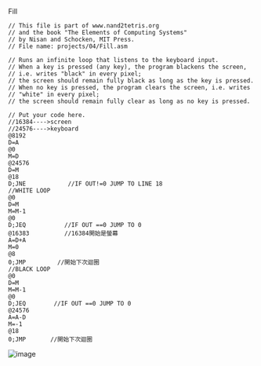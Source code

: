 Fill

    // This file is part of www.nand2tetris.org
    // and the book "The Elements of Computing Systems"
    // by Nisan and Schocken, MIT Press.
    // File name: projects/04/Fill.asm

    // Runs an infinite loop that listens to the keyboard input.
    // When a key is pressed (any key), the program blackens the screen,
    // i.e. writes "black" in every pixel;
    // the screen should remain fully black as long as the key is pressed. 
    // When no key is pressed, the program clears the screen, i.e. writes
    // "white" in every pixel;
    // the screen should remain fully clear as long as no key is pressed.

    // Put your code here.
    //16384---->screen
    //24576---->keyboard
    @8192               
    D=A               
    @0                
    M=D                
    @24576
    D=M
    @18                  
    D;JNE            //IF OUT!=0 JUMP TO LINE 18
    //WHITE LOOP
    @0
    D=M               
    M=M-1                
    @0              
    D;JEQ           //IF OUT ==0 JUMP TO 0     
    @16383          //16384開始是螢幕
    A=D+A                
    M=0              
    @8                
    0;JMP         //開始下次迴圈       
    //BLACK LOOP
    @0
    D=M
    M=M-1
    @0
    D;JEQ        //IF OUT ==0 JUMP TO 0        
    @24576
    A=A-D
    M=-1
    @18
    0;JMP       //開始下次迴圈

![image](https://github.com/JANZC2020/co109a/blob/master/HOMEWORK/imagFill.png)